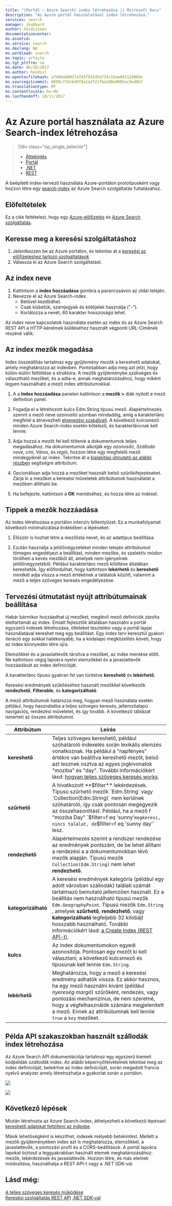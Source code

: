 ```yaml
---
title: "(Portál – Azure Search) index létrehozása |} Microsoft Docs"
description: "Az Azure portál használatával index létrehozása."
services: search
manager: jhubbard
author: heidisteen
documentationcenter: 
ms.assetid: 
ms.service: search
ms.devlang: NA
ms.workload: search
ms.topic: article
ms.tgt_pltfrm: na
ms.date: 06/20/2017
ms.author: heidist
ms.openlocfilehash: a7d98ab0937a7d3f932d5df34c19ae091129804e
ms.sourcegitcommit: 6699c77dcbd5f8a1a2f21fba3d0a0005ac9ed6b7
ms.translationtype: MT
ms.contentlocale: hu-HU
ms.lasthandoff: 10/11/2017
---
```

# <a name="create-an-azure-search-index-using-the-azure-portal"></a>Az Azure portál használata az Azure Search-index létrehozása
> [!div class="op_single_selector"]
> * [Áttekintés](search-what-is-an-index.md)
> * [Portál](search-create-index-portal.md)
> * [.NET](search-create-index-dotnet.md)
> * [REST](search-create-index-rest-api.md)
> 
> 

A beépített index-tervező használata Azure-portálon prototípusként vagy hozzon létre egy [search-index](search-what-is-an-index.md) az Azure Search szolgáltatás futtatásához. 

## <a name="prerequisites"></a>Előfeltételek

Ez a cikk feltételezi, hogy egy [Azure-előfizetés](https://azure.microsoft.com/pricing/free-trial/?WT.mc_id=A261C142F) és [Azure Search szolgáltatás](search-create-service-portal.md).  

## <a name="find-your-search-service"></a>Keresse meg a keresési szolgáltatáshoz
1. Jelentkezzen be az Azure portálon, és tekintse át a [keresési az előfizetéshez tartozó szolgáltatások](https://portal.azure.com/#blade/HubsExtension/BrowseResourceBlade/resourceType/Microsoft.Search%2FsearchServices)
2. Válassza ki az Azure Search szolgáltatást.

## <a name="name-the-index"></a>Az index neve

1. Kattintson a **index hozzáadása** gombra a parancssávon az oldal tetején.
2. Nevezze el az Azure Search-index. 
   * Betűvel kezdődhet.
   * Csak kisbetűk, számjegyek és kötőjelek használja ("-").
   * Korlátozza a nevét, 60 karakter hosszúságú lehet.

  Az index neve kapcsolatok használata esetén az index és az Azure Search REST API a HTTP-kérelmek küldéséhez használt végponti URL-Címének részévé válik.

## <a name="define-the-fields-of-your-index"></a>Az index mezők megadása

Index összeállítás tartalmaz egy *gyűjtemény mezők* a kereshető adatokat, amely meghatározza az indexben. Pontosabban adja meg azt jelzi, hogy külön-külön feltöltése a struktúra. A mezők gyűjteménybe szükséges és választható mezőket, és a adta-e, annak meghatározásához, hogy miként legyen használható a mező index attribútumokkal.

1. A a **Index hozzáadása** panelen kattintson a **mezők >** diák nyitott a mező definition panel. 

2. Fogadja el a létrehozott *kulcs* Edm.String típusú mező. Alapértelmezés szerint a mező neve *azonosító* azonban mindaddig, amíg a karakterlánc megfelel a átnevezheti [elnevezési szabályait](https://docs.microsoft.com/rest/api/searchservice/Naming-rules). A következő kulcsmező minden Azure Search-index esetén kötelező, és karakterláncnak kell lennie.

3. Adja hozzá a mezőt fel kell töltenie a dokumentumok teljes megadásához. Ha dokumentumok alkotják egy *azonosító*, *Szálloda neve*, *cím*, *Város*, és *régió*, hozzon létre egy megfelelő mező mindegyiknél az index. Tekintse át a [kialakítási útmutató az alábbi részben](#design) segítségre attribútum.

4. Opcionálisan adja hozzá a mezőket használt belső szűrőkifejezéseket. Zárja ki a mezőket a keresési műveletek attribútumok használatát a mezőben állítható be.

5. Ha befejezte, kattintson a **OK** mentéséhez, és hozza létre az indexet.

## <a name="tips-for-adding-fields"></a>Tippek a mezők hozzáadása

Az index létrehozása a portálon intenzív billentyűzet. Ez a munkafolyamat következő minimalizálása érdekében a lépéseket:

1. Először is hozhat létre a mezőlista nevet, és az adattípus beállítása.

2. Ezután használja a jelölőnégyzeteket minden tetején attribútumot tömeges engedélyezi a beállítást, minden mezőbe, és szelektív módon törölheti a kevés mezőből áll, amelyek nem igényelnek jelölőnégyzetéből. Például karakterlánc mező kitöltése általában kereshetők. Így előfordulhat, hogy kattintson **lekérhető** és **kereshető** mindkét adja vissza a mező értékének a találatok között, valamint a mező a teljes szöveges keresés engedélyezése. 

<a name="design"></a>
## <a name="design-guidance-for-setting-attributes"></a>Tervezési útmutatást nyújt attribútumainak beállítása

Habár bármikor hozzáadhat új mezőket, meglévő mező definíciók zárolta élettartamát az index. Emiatt fejlesztők általában használni a portál egyszerű indexek létrehozása, ötleteket tesztelési vagy a portál lapjai használatával kereshet meg egy beállítást. Egy index terv keresztül gyakori iteráció egy sokkal hatékonyabb, ha a kódalapú megközelítés követi, hogy az index könnyedén létre újra.

Elemzőkkel és a javaslattevők társítva a mezőket, az index mentése előtt. Ne kattintson végig lapokra nyelvi elemzőkkel és a javaslattevők hozzáadását az index definícióját.

A karakterlánc típusú gyakran fel van tüntetve **kereshető** és **lekérhető**.

Keresési eredmények szűkítéséhez használt mezőkkel következők **rendezhető**, **Filterable**, és **kategorizálható**.

A mező attribútumok határozza meg, hogyan mező használata esetén például, hogy használatba a teljes szöveges keresés, jellemzőalapú navigációs, rendezési műveletet, és így tovább. A következő táblázat ismerteti az összes attribútumot.

|Attribútum|Leírás|  
|---------------|-----------------|  
|**kereshető**|Teljes szöveges kereshető, például szóhatároló indexelés során lexikális elemzés vonatkoznak. Ha például a "napfényes" értékre van beállítva kereshető mezőt, belső azt lesznek osztva az egyes jogkivonatok "moziba" és "day". További információkért lásd: [hogyan teljes szöveges keresés works](search-lucene-query-architecture.md).|  
|**szűrhető**|A hivatkozott **$filter** lekérdezések. Típusú szűrhető mezők `Edm.String` vagy `Collection(Edm.String)` nem kerülnek szóhatároló, így csak pontosan megegyezik az összehasonlítást. Például, ha a mező f "moziba Day" `$filter=f eq 'sunny'` megkeresi, nincs találat, de `$filter=f eq 'sunny day'` lesz. |  
|**rendezhető**|Alapértelmezés szerint a rendszer rendezése az eredmények pontszám, de be lehet állítani a rendezési a a dokumentumokban lévő mezők alapján. Típusú mezők `Collection(Edm.String)` nem lehet **rendezhető**. |  
|**kategorizálható**|A keresési eredmények kategória (például egy adott városban szállodák) találati számát tartalmazó bemutató jellemzően használt. Ez a beállítás nem használható típusú mezők `Edm.GeographyPoint`. Típusú mezők `Edm.String` , amelyek **szűrhető**, **rendezhető**, vagy **kategorizálható** legfeljebb 32 kilobájt hosszabb használható. További információkért lásd: [a Create Index (REST API-t)](https://docs.microsoft.com/rest/api/searchservice/create-index).|  
|**kulcs**|Az index dokumentumokon egyedi azonosítója. Pontosan egy mezőt ki kell választani, a következő kulcsmező és típusúnak kell lennie `Edm.String`.|  
|**lekérhető**|Meghatározza, hogy a mező a keresési eredmény adhatók vissza. Ez akkor hasznos, ha egy mező használni kívánt (például *nyereség margó*) szűrőként, rendezés, vagy pontozási mechanizmus, de nem szeretné, hogy a végfelhasználók számára megjelenített a mező. Ennek az attribútumnak kell lennie `true` a `key` mezőket.|  

## <a name="create-the-hotels-index-used-in-example-api-sections"></a>Példa API szakaszokban használt szállodák index létrehozása

Az Azure Search API dokumentációja tartalmaz egy egyszerű kiemeli kódpéldák *szállodák* index. Az alábbi képernyőfelvételnek tekintse meg az index definícióját, beleértve az index definícióját, során megadott francia nyelvű analyzer amely létrehozhatja a gyakorlat során a portálon.

![](./media/search-create-index-portal/field-definitions.png)

![](./media/search-create-index-portal/set-analyzer.png)

## <a name="next-steps"></a>Következő lépések

Miután létrehozta az Azure Search-index, áthelyezheti a következő lépéssel: [kereshető adatokat feltölteni az indexbe](search-what-is-data-import.md).

Másik lehetőségként is készíthet, indexek mélyebb betekintést. Mellett a mezők gyűjteményében index azt is meghatározza, elemzőkkel, a javaslattevők, a pontozási profil és a CORS-beállítások. A portál lapokra lapokat biztosít a leggyakrabban használt elemek meghatározásához: mezők, lekérdezések és javaslattevők. Hozzon létre, és más elemek módosítása, használhatja a REST API-t vagy a .NET SDK-val.

## <a name="see-also"></a>Lásd még:

 [A teljes szöveges keresés működése](search-lucene-query-architecture.md)  
 [Keresési szolgáltatás REST API](https://docs.microsoft.com/rest/api/searchservice/) [.NET SDK-val](https://docs.microsoft.com/dotnet/api/overview/azure/search?view=azure-dotnet)


